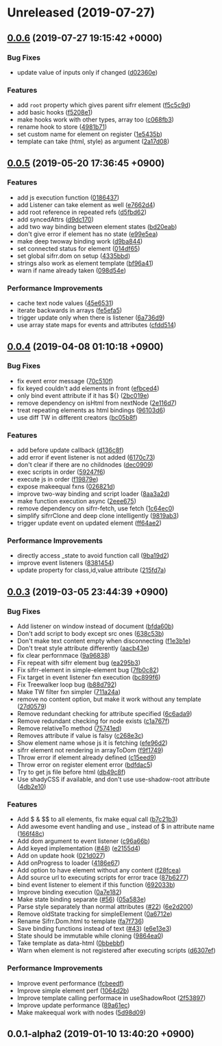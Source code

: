 # Unreleased (2019-07-27)



## [0.0.6](https://github.com/sifrr/sifrr/compare/v0.0.5...v0.0.6) (2019-07-27 19:15:42 +0000)


### Bug Fixes

* update value of inputs only if changed ([d02360e](https://github.com/sifrr/sifrr/commit/d02360e))


### Features

* add `root` property which gives parent sifrr element ([f5c5c9d](https://github.com/sifrr/sifrr/commit/f5c5c9d))
* add basic hooks ([f5208e1](https://github.com/sifrr/sifrr/commit/f5208e1))
* make hooks work with other types, array too ([c068fb3](https://github.com/sifrr/sifrr/commit/c068fb3))
* rename hook to store ([4981b71](https://github.com/sifrr/sifrr/commit/4981b71))
* set custom name for element on register ([1e5435b](https://github.com/sifrr/sifrr/commit/1e5435b))
* template can take (html, style) as argument ([2a17d08](https://github.com/sifrr/sifrr/commit/2a17d08))



## [0.0.5](https://github.com/sifrr/sifrr/compare/v0.0.4...v0.0.5) (2019-05-20 17:36:45 +0900)


### Features

* add js execution function ([0186437](https://github.com/sifrr/sifrr/commit/0186437))
* add Listener can take element as well ([e7662d4](https://github.com/sifrr/sifrr/commit/e7662d4))
* add root reference in repeated refs ([d5fbd62](https://github.com/sifrr/sifrr/commit/d5fbd62))
* add syncedAttrs ([d9dc170](https://github.com/sifrr/sifrr/commit/d9dc170))
* add two way binding between element states ([bd20eab](https://github.com/sifrr/sifrr/commit/bd20eab))
* don't give error if element has no state ([e99e5ea](https://github.com/sifrr/sifrr/commit/e99e5ea))
* make deep twoway binding work ([d9ba844](https://github.com/sifrr/sifrr/commit/d9ba844))
* set connected status for element ([014df65](https://github.com/sifrr/sifrr/commit/014df65))
* set global sifrr.dom on setup ([4335bbd](https://github.com/sifrr/sifrr/commit/4335bbd))
* strings also work as element template ([bf96a41](https://github.com/sifrr/sifrr/commit/bf96a41))
* warn if name already taken ([098d54e](https://github.com/sifrr/sifrr/commit/098d54e))


### Performance Improvements

* cache text node values ([45e6531](https://github.com/sifrr/sifrr/commit/45e6531))
* iterate backwards in arrays ([fe5efa5](https://github.com/sifrr/sifrr/commit/fe5efa5))
* trigger update only when there is listener ([6a736d9](https://github.com/sifrr/sifrr/commit/6a736d9))
* use array state maps for events and attributes ([cfdd514](https://github.com/sifrr/sifrr/commit/cfdd514))



## [0.0.4](https://github.com/sifrr/sifrr/compare/v0.0.3...v0.0.4) (2019-04-08 01:10:18 +0900)


### Bug Fixes

* fix event error message ([70c510f](https://github.com/sifrr/sifrr/commit/70c510f))
* fix keyed couldn't add elements in front ([efbced4](https://github.com/sifrr/sifrr/commit/efbced4))
* only bind event attribute if it has ${} ([2bc019e](https://github.com/sifrr/sifrr/commit/2bc019e))
* remove dependency on isHtml from nextNode ([2e116d7](https://github.com/sifrr/sifrr/commit/2e116d7))
* treat repeating elements as html bindings ([96103d6](https://github.com/sifrr/sifrr/commit/96103d6))
* use diff TW in different creators ([bc05b8f](https://github.com/sifrr/sifrr/commit/bc05b8f))


### Features

* add before update callback ([d136c8f](https://github.com/sifrr/sifrr/commit/d136c8f))
* add error if event listener is not added ([6170c73](https://github.com/sifrr/sifrr/commit/6170c73))
* don't clear if there are no childnodes ([dec0909](https://github.com/sifrr/sifrr/commit/dec0909))
* exec scripts in order ([59247f6](https://github.com/sifrr/sifrr/commit/59247f6))
* execute js in order ([f19879e](https://github.com/sifrr/sifrr/commit/f19879e))
* expose makeequal fxns ([026821d](https://github.com/sifrr/sifrr/commit/026821d))
* improve two-way binding and script loader ([8aa3a2d](https://github.com/sifrr/sifrr/commit/8aa3a2d))
* make function execution async ([2eee675](https://github.com/sifrr/sifrr/commit/2eee675))
* remove dependency on sifrr-fetch, use fetch ([1c64ec0](https://github.com/sifrr/sifrr/commit/1c64ec0))
* simplify sifrrClone and deep clone intelligently ([9819ab3](https://github.com/sifrr/sifrr/commit/9819ab3))
* trigger update event on updated element ([ff64ae2](https://github.com/sifrr/sifrr/commit/ff64ae2))


### Performance Improvements

* directly access _state to avoid function call ([9ba19d2](https://github.com/sifrr/sifrr/commit/9ba19d2))
* improve event listeners ([8381454](https://github.com/sifrr/sifrr/commit/8381454))
* update property for class,id,value attribute ([215fd7a](https://github.com/sifrr/sifrr/commit/215fd7a))



## [0.0.3](https://github.com/sifrr/sifrr/compare/v0.0.1-alpha2...v0.0.3) (2019-03-05 23:44:39 +0900)


### Bug Fixes

* Add listener on window instead of document ([bfda60b](https://github.com/sifrr/sifrr/commit/bfda60b))
* Don't add script to body except src ones ([638c53b](https://github.com/sifrr/sifrr/commit/638c53b))
* Don't make text content empty when disconnecting ([f1e3b1e](https://github.com/sifrr/sifrr/commit/f1e3b1e))
* Don't treat style attribute differently ([aacb43e](https://github.com/sifrr/sifrr/commit/aacb43e))
* fix clear perfornmace ([9a96838](https://github.com/sifrr/sifrr/commit/9a96838))
* Fix repeat with sifrr element bug ([ea295b3](https://github.com/sifrr/sifrr/commit/ea295b3))
* Fix sifrr-element in simple-element bug ([7fb0c82](https://github.com/sifrr/sifrr/commit/7fb0c82))
* Fix target in event listener fxn execution ([bc899f6](https://github.com/sifrr/sifrr/commit/bc899f6))
* Fix Treewalker loop bug ([b88d792](https://github.com/sifrr/sifrr/commit/b88d792))
* Make TW filter fxn simpler ([711a24a](https://github.com/sifrr/sifrr/commit/711a24a))
* remove no content option, but make it work without any template ([27d0579](https://github.com/sifrr/sifrr/commit/27d0579))
* Remove redundant checking for attribute specified ([6c6ada9](https://github.com/sifrr/sifrr/commit/6c6ada9))
* Remove redundant checking for node exists ([c1a767f](https://github.com/sifrr/sifrr/commit/c1a767f))
* Remove relativeTo method ([75741ed](https://github.com/sifrr/sifrr/commit/75741ed))
* Removes attribute if value is falsy ([c268e3c](https://github.com/sifrr/sifrr/commit/c268e3c))
* Show element name whose js it is fetching ([efe96d2](https://github.com/sifrr/sifrr/commit/efe96d2))
* sifrr element not rendering in arrayToDom ([f9f1749](https://github.com/sifrr/sifrr/commit/f9f1749))
* Throw error if element already defined ([c15eed9](https://github.com/sifrr/sifrr/commit/c15eed9))
* Throw error on register element error ([bdfdac5](https://github.com/sifrr/sifrr/commit/bdfdac5))
* Try to get js file before html ([db49c8f](https://github.com/sifrr/sifrr/commit/db49c8f))
* Use shadyCSS if available, and don't use use-shadow-root attribute ([4db2e10](https://github.com/sifrr/sifrr/commit/4db2e10))


### Features

* Add $ & $$ to all elements, fix make equal call ([b7c21b3](https://github.com/sifrr/sifrr/commit/b7c21b3))
* Add awesome event handling and use _ instead of $ in attribute name ([166f48c](https://github.com/sifrr/sifrr/commit/166f48c))
* Add dom argument to event listener ([c96a66b](https://github.com/sifrr/sifrr/commit/c96a66b))
* Add keyed implementation ([#48](https://github.com/sifrr/sifrr/issues/48)) ([e2155d4](https://github.com/sifrr/sifrr/commit/e2155d4))
* Add on update hook ([021d027](https://github.com/sifrr/sifrr/commit/021d027))
* Add onProgress to loader ([4186e67](https://github.com/sifrr/sifrr/commit/4186e67))
* Add option to have element without any content ([f28fcea](https://github.com/sifrr/sifrr/commit/f28fcea))
* Add source url to executing scripts for error trace ([87b6277](https://github.com/sifrr/sifrr/commit/87b6277))
* bind event listener to element if this function ([692033b](https://github.com/sifrr/sifrr/commit/692033b))
* Improve binding execution ([0a7e182](https://github.com/sifrr/sifrr/commit/0a7e182))
* Make state binding separate ([#56](https://github.com/sifrr/sifrr/issues/56)) ([05a583e](https://github.com/sifrr/sifrr/commit/05a583e))
* Parse style separately than normal attributes ([#22](https://github.com/sifrr/sifrr/issues/22)) ([6e2d200](https://github.com/sifrr/sifrr/commit/6e2d200))
* Remove oldState tracking for simpleElement ([0a6712e](https://github.com/sifrr/sifrr/commit/0a6712e))
* Rename Sifrr.Dom.html to template ([fa7f736](https://github.com/sifrr/sifrr/commit/fa7f736))
* Save binding functions instead of text ([#43](https://github.com/sifrr/sifrr/issues/43)) ([e6e13e3](https://github.com/sifrr/sifrr/commit/e6e13e3))
* State should be immutable while cloning ([9864ea0](https://github.com/sifrr/sifrr/commit/9864ea0))
* Take template as data-html ([0bbebbf](https://github.com/sifrr/sifrr/commit/0bbebbf))
* Warn when element is not registered after executing scripts ([d6307ef](https://github.com/sifrr/sifrr/commit/d6307ef))


### Performance Improvements

* Improve event performance ([fcbeedf](https://github.com/sifrr/sifrr/commit/fcbeedf))
* Improve simple element perf ([1064d2b](https://github.com/sifrr/sifrr/commit/1064d2b))
* Improve template calling performace in useShadowRoot ([2f53897](https://github.com/sifrr/sifrr/commit/2f53897))
* Improve update performance ([89a61ec](https://github.com/sifrr/sifrr/commit/89a61ec))
* Make makeequal work with nodes ([5d98d09](https://github.com/sifrr/sifrr/commit/5d98d09))



## 0.0.1-alpha2 (2019-01-10 13:40:20 +0900)



